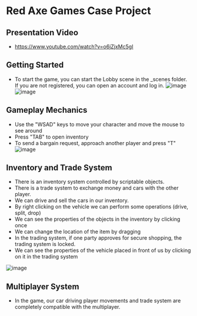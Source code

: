 # Red Axe Games Case Project

## Presentation Video

* https://www.youtube.com/watch?v=o6jZjxMc5gI

## Getting Started

* To start the game, you can start the Lobby scene in the _scenes folder. If you are not registered, you can open an account and log in.
![image](https://github.com/user-attachments/assets/b5eb4bdc-af19-4cce-91b9-fea763a1dbe5)
![image](https://github.com/user-attachments/assets/1bb1c0b6-bb3d-4b22-b190-a559183e8915)


## Gameplay Mechanics

* Use the "WSAD" keys to move your character and move the mouse to see around
* Press "TAB" to open inventory
* To send a bargain request, approach another player and press "T"
![image](https://github.com/user-attachments/assets/157ab822-f163-4427-ab2a-452e8601d84a)


## Inventory and Trade System
* There is an inventory system controlled by scriptable objects.
* There is a trade system to exchange money and cars with the other player.
* We can drive and sell the cars in our inventory.
* By right clicking on the vehicle we can perform some operations (drive, split, drop)
* We can see the properties of the objects in the inventory by clicking once
* We can change the location of the item by dragging
* In the trading system, if one party approves for secure shopping, the trading system is locked.
* We can see the properties of the vehicle placed in front of us by clicking on it in the trading system

![image](https://github.com/user-attachments/assets/30c0bdc1-064f-4278-bf35-67b7200ae112)


## Multiplayer System

* In the game, our car driving player movements and trade system are completely compatible with the multiplayer.



